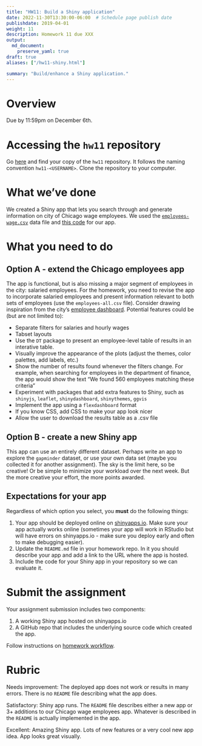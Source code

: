 ```yaml
---
title: "HW11: Build a Shiny application"
date: 2022-11-30T13:30:00-06:00  # Schedule page publish date
publishdate: 2019-04-01
weight: 11
description: Homework 11 due XXX
output:
  md_document:
    preserve_yaml: true
draft: true
aliases: ["/hw11-shiny.html"]

summary: "Build/enhance a Shiny application."
---
```


# Overview

Due by 11:59pm on December 6th.

# Accessing the `hw11` repository

Go [here](https://github.coecis.cornell.edu/cis-fa22) and find your copy
of the `hw11` repository. It follows the naming convention
`hw11-<USERNAME>`. Clone the repository to your computer.

# What we’ve done

We created a Shiny app that lets you search through and generate
information on city of Chicago wage employees. We used the
[`employees-wage.csv`](https://github.com/cis-ds/shiny-demo) data file
and [this code](/notes/shiny/#final-shiny-app-code) for our app.

# What you need to do

## Option A - extend the Chicago employees app

The app is functional, but is also missing a major segment of employees
in the city: salaried employees. For the homework, you need to revise
the app to incorporate salaried employees and present information
relevant to both sets of employees (use the `employees-all.csv` file).
Consider drawing inspiration from the city’s [employee
dashboard](https://data.cityofchicago.org/Administration-Finance/Current-Employee-Names-Salaries-and-Position-Title/aned-ke5c).
Potential features could be (but are not limited to):

- Separate filters for salaries and hourly wages
- Tabset layouts
- Use the `DT` package to present an employee-level table of results in
  an interative table.
- Visually improve the appearance of the plots (adjust the themes, color
  palettes, add labels, etc.)
- Show the number of results found whenever the filters change. For
  example, when searching for employees in the department of finance,
  the app would show the text “We found 560 employees matching these
  criteria”
- Experiment with packages that add extra features to Shiny, such as
  `shinyjs`, `leaflet`, `shinydashboard`, `shinythemes`, `ggvis`
- Implement the app using a `flexdashboard` format
- If you know CSS, add CSS to make your app look nicer
- Allow the user to download the results table as a .csv file

## Option B - create a new Shiny app

This app can use an entirely different dataset. Perhaps write an app to
explore the `gapminder` dataset, or use your own data set (maybe you
collected it for another assignment). The sky is the limit here, so be
creative! Or be simple to minimize your workload over the next week. But
the more creative your effort, the more points awarded.

## Expectations for your app

Regardless of which option you select, you **must** do the following
things:

1.  Your app should be deployed online on
    [shinyapps.io](http://www.shinyapps.io). Make sure your app actually
    works online (sometimes your app will work in RStudio but will have
    errors on shinyapps.io - make sure you deploy early and often to
    make debugging easier).
2.  Update the `README.md` file in your homework repo. In it you should
    describe your app and add a link to the URL where the app is hosted.
3.  Include the code for your Shiny app in your repository so we can
    evaluate it.

# Submit the assignment

Your assignment submission includes two components:

1.  A working Shiny app hosted on shinyapps.io
2.  A GitHub repo that includes the underlying source code which created
    the app.

Follow instructions on [homework
workflow](/faq/homework-guidelines/#homework-workflow).

# Rubric

Needs improvement: The deployed app does not work or results in many
errors. There is no `README` file describing what the app does.

Satisfactory: Shiny app runs. The `README` file describes either a new
app or 3+ additions to our Chicago wage employees app. Whatever is
described in the `README` is actually implemented in the app.

Excellent: Amazing Shiny app. Lots of new features or a very cool new
app idea. App looks great visually.
